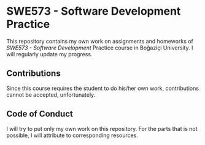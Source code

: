 # SWE573 - Software Development Practice
This repository contains my own work on assignments and homeworks of _SWE573 - Software Development_ Practice course in Boğaziçi University. I will regularly update my progress.

## Contributions
Since this course requires the student to do his/her own work, contributions cannot be accepted, unfortunately.

## Code of Conduct
I will try to put only my own work on this repository. For the parts that is not possible, I will attribute to corresponding resources.
